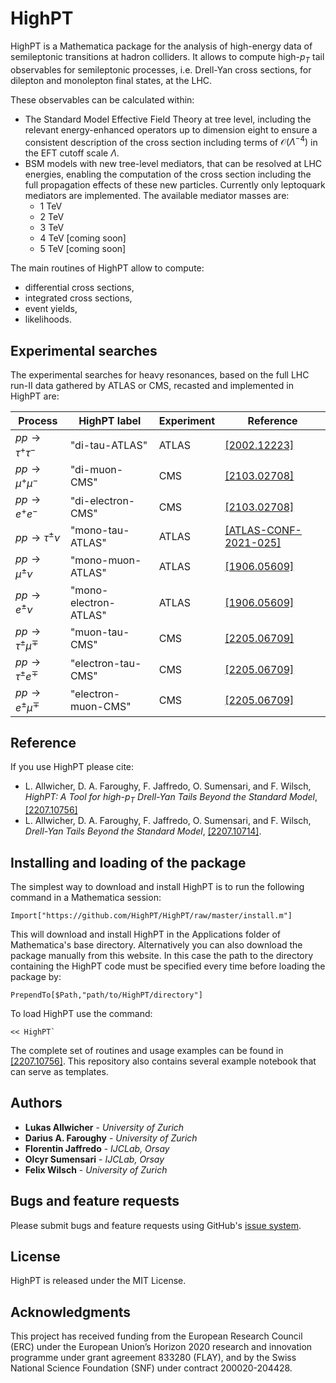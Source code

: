 # HighPT

HighPT is a Mathematica package for the analysis of high-energy data of semileptonic transitions at hadron colliders. It allows to compute high-$p_T$ tail observables for semileptonic processes, i.e. Drell-Yan cross sections, for dilepton and monolepton final states, at the LHC. 

These observables can be calculated within:
* The Standard Model Effective Field Theory at tree level, including the relevant energy-enhanced operators up to dimension eight to ensure a consistent description of the cross section including terms of $\mathcal{O}(\Lambda^{−4})$ in the EFT cutoff scale $\Lambda$.
* BSM models with new tree-level mediators, that can be resolved at LHC energies, enabling the computation of the cross section including the full propagation effects of these new particles. Currently only leptoquark mediators are implemented. The available mediator masses are:
    * 1 TeV
    * 2 TeV
    * 3 TeV
    * 4 TeV \[coming soon\]
    * 5 TeV \[coming soon\]

The main routines of HighPT allow to compute:
* differential cross sections,
* integrated cross sections,
* event yields,
* likelihoods.

## Experimental searches

The experimental searches for heavy resonances, based on the full LHC run-II data gathered by ATLAS or CMS, recasted and implemented in HighPT are:

| Process | HighPT label | Experiment | Reference |
| ------- | ------------ | ---------- | --------- |
| $pp\to\tau^+\tau^-$ | \"di-tau-ATLAS\" | ATLAS | [\[2002.12223\]](http://arxiv.org/abs/2002.12223) |
| $pp\to\mu^+\mu^-$ | \"di-muon-CMS\" | CMS | [\[2103.02708\]](http://arxiv.org/abs/2103.02708) |
| $pp\to e^+ e^-$ | \"di-electron-CMS\" | CMS | [\[2103.02708\]](http://arxiv.org/abs/2103.02708) |
| $pp\to\tau^\pm\nu$ | \"mono-tau-ATLAS\" | ATLAS | [\[ATLAS-CONF-2021-025\]](https://cds.cern.ch/record/2773301/) |
| $pp\to\mu^\pm\nu$ | \"mono-muon-ATLAS\" | ATLAS | [\[1906.05609\]](http://arxiv.org/abs/1906.05609) |
| $pp\to e^\pm\nu$ | \"mono-electron-ATLAS\" | ATLAS | [\[1906.05609\]](http://arxiv.org/abs/1906.05609) |
| $pp\to\tau^\pm\mu^\mp$ | \"muon-tau-CMS\" | CMS | [\[2205.06709\]](http://arxiv.org/abs/2205.06709) |
| $pp\to\tau^\pm e^\mp$ | \"electron-tau-CMS\" | CMS | [\[2205.06709\]](http://arxiv.org/abs/2205.06709) |
| $pp\to e^\pm\mu^\mp$ | \"electron-muon-CMS\" | CMS | [\[2205.06709\]](http://arxiv.org/abs/2205.06709) |


## Reference

If you use HighPT please cite: 
* L. Allwicher, D. A. Faroughy, F. Jaffredo, O. Sumensari, and F. Wilsch, *HighPT: A Tool for high-*$p_T$ *Drell-Yan Tails Beyond the Standard Model*, [\[2207.10756\]](http://arxiv.org/abs/2207.10756)
* L. Allwicher, D. A. Faroughy, F. Jaffredo, O. Sumensari, and F. Wilsch, *Drell-Yan Tails Beyond the Standard Model*, [\[2207.10714\]](http://arxiv.org/abs/2207.10714).

## Installing and loading of the package

The simplest way to download and install HighPT is to run the following command in a Mathematica session:

```
Import["https://github.com/HighPT/HighPT/raw/master/install.m"]
```

This will download and install HighPT in the Applications folder of Mathematica's base directory. 
Alternatively you can also download the package manually from this website. In this case the path to the directory containing the HighPT code must be specified every time before loading the package by:
```
PrependTo[$Path,"path/to/HighPT/directory"]
```

To load HighPT use the command:

```
<< HighPT`
```

The complete set of routines and usage examples can be found in [\[2207.10756\]](http://arxiv.org/abs/2207.10756). This repository also contains several example notebook that can serve as templates.

## Authors

* **Lukas Allwicher** - *University of Zurich*
* **Darius A. Faroughy** - *University of Zurich*
* **Florentin Jaffredo** - *IJCLab, Orsay*
* **Olcyr Sumensari** - *IJCLab, Orsay*
* **Felix Wilsch** - *University of Zurich*

## Bugs and feature requests

Please submit bugs and feature requests using GitHub's [issue system](https://github.com/HighPT/HighPT/issues).

## License

HighPT is released under the MIT License.


## Acknowledgments

This project has received funding from the European Research Council (ERC) under the European Union’s Horizon 2020 research and innovation programme under grant agreement 833280 (FLAY), and by the Swiss National Science Foundation (SNF) under contract 200020-204428.
